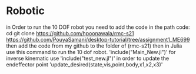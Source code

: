 # Robotic
in Order to run the 10 DOF robot you need to add the code in the path
code:
cd git clone https://github.com/hpoonawala/rmc-s21 
https://github.com/PouyaSamani/desktop-tutorial/tree/assignment1_ME699 
then add the code from my github to the folder of (rmc-s21)
then in Julia use this command to run the 10 dof robot.
'include("Main_New.jl")'
for inverse kinematic use 
'include("test_new.jl")'
in order to update the endeffector point 
'update_desired(state,vis,point,body,x1,x2,x3)'
